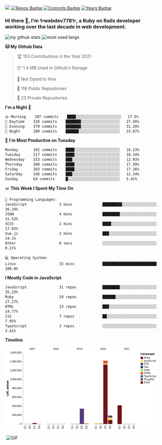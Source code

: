 ![](https://visitor-badge.glitch.me/badge?page_id=webdev778.webdev778)
[![Repos Badge](https://badges.pufler.dev/repos/webdev778)](https://badges.pufler.dev)
[![Commits Badge](https://badges.pufler.dev/commits/monthly/webdev778)](https://badges.pufler.dev)
[![Years Badge](https://badges.pufler.dev/years/webdev778)](https://badges.pufler.dev)
### Hi there 👋, I'm ✨webdev778✨, a Ruby on Rails developer working over the last decade in web development.


![my github stats](https://github-readme-stats.vercel.app/api?username=webdev778&show_icons=true&theme=tokyonight&line_height=27)
![most used langs](https://github-readme-stats.vercel.app/api/top-langs/?username=webdev778&hide=css,html&theme=tokyonight)

<!--START_SECTION:waka-->
**🐱 My Github Data** 

> 🏆 153 Contributions in the Year 2021
 > 
> 📦 1.4 MB Used in Github's Storage 
 > 
> 🚫 Not Opted to Hire
 > 
> 📜 118 Public Repositories 
 > 
> 🔑 23 Private Repositories  
 > 
**I'm a Night 🦉** 

```text
🌞 Morning    207 commits    ████░░░░░░░░░░░░░░░░░░░░░   17.5% 
🌆 Daytime    326 commits    ███████░░░░░░░░░░░░░░░░░░   27.56% 
🌃 Evening    370 commits    ███████░░░░░░░░░░░░░░░░░░   31.28% 
🌙 Night      280 commits    ██████░░░░░░░░░░░░░░░░░░░   23.67%

```
📅 **I'm Most Productive on Tuesday** 

```text
Monday       192 commits    ████░░░░░░░░░░░░░░░░░░░░░   16.23% 
Tuesday      217 commits    ████░░░░░░░░░░░░░░░░░░░░░   18.34% 
Wednesday    153 commits    ███░░░░░░░░░░░░░░░░░░░░░░   12.93% 
Thursday     208 commits    ████░░░░░░░░░░░░░░░░░░░░░   17.58% 
Friday       203 commits    ████░░░░░░░░░░░░░░░░░░░░░   17.16% 
Saturday     146 commits    ███░░░░░░░░░░░░░░░░░░░░░░   12.34% 
Sunday       64 commits     █░░░░░░░░░░░░░░░░░░░░░░░░   5.41%

```


📊 **This Week I Spent My Time On** 

```text
💬 Programming Languages: 
JavaScript               5 mins              █████████░░░░░░░░░░░░░░░░   36.34% 
JSON                     4 mins              ████████░░░░░░░░░░░░░░░░░   31.52% 
SCSS                     2 mins              ████░░░░░░░░░░░░░░░░░░░░░   17.83% 
Vue.js                   2 mins              ███░░░░░░░░░░░░░░░░░░░░░░   14.1% 
Other                    0 secs              ░░░░░░░░░░░░░░░░░░░░░░░░░   0.21%

💻 Operating System: 
Linux                    15 mins             █████████████████████████   100.0%

```

**I Mostly Code in JavaScript** 

```text
JavaScript               31 repos            ████████░░░░░░░░░░░░░░░░░   35.23% 
Ruby                     24 repos            ██████░░░░░░░░░░░░░░░░░░░   27.27% 
HTML                     13 repos            ███░░░░░░░░░░░░░░░░░░░░░░   14.77% 
CSS                      7 repos             ██░░░░░░░░░░░░░░░░░░░░░░░   7.95% 
TypeScript               3 repos             ░░░░░░░░░░░░░░░░░░░░░░░░░   3.41%

```


**Timeline**

![Chart not found](https://raw.githubusercontent.com/webdev778/webdev778/master/charts/bar_graph.png) 


<!--END_SECTION:waka-->

<img align="right" alt="GIF" src="https://github.com/webdev778/webdev778/blob/main/code.gif?raw=true" width="500" height="320" />

<!--
**webdev778/webdev778** is a ✨ _special_ ✨ repository because its `README.md` (this file) appears on your GitHub profile.

Here are some ideas to get you started:

- 🔭 I’m currently working on ...
- 🌱 I’m currently learning ...
- 👯 I’m looking to collaborate on ...
- 🤔 I’m looking for help with ...
- 💬 Ask me about ...
- 📫 How to reach me: ...
- 😄 Pronouns: ...
- ⚡ Fun fact: ...
-->
